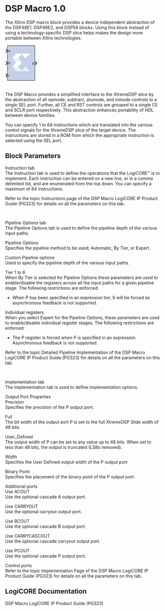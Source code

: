 # DSP Macro 1.0

The Xilinx DSP macro block provides a device independent abstraction of
the DSP48E1, DSP48E2, and DSP58 blocks. Using this block instead of
using a technology-specific DSP slice helps makes the design more
portable between Xilinx technologies.

![](./Images/block.png)

The DSP Macro provides a simplified interface to the XtremeDSP slice by
the abstraction of all opmode, subtract, alumode, and inmode controls to
a single SEL port. Further, all CE and RST controls are grouped to a
single CE and SCLR port respectively. This abstraction enhances
portability of HDL between device families.

You can specify 1 to 64 instructions which are translated into the
various control signals for the XtremeDSP slice of the target device.
The instructions are stored in a ROM from which the appropriate
instruction is selected using the SEL port.

## Block Parameters

Instruction tab  
The Instruction tab is used to define the operations that the LogiCORE™
is to implement. Each instruction can be entered on a new line, or in a
comma delimited list, and are enumerated from the top down. You can
specify a maximum of 64 instructions.

Refer to the topic Instructions page of the DSP Macro LogiCORE IP
Product Guide (PG323) for details on all the parameters on this tab.

&nbsp;

Pipeline Options tab  
The Pipeline Options tab is used to define the pipeline depth of the
various input paths.

Pipeline Options  
Specifies the pipeline method to be used; Automatic, By Tier, or Expert.

Custom Pipeline options  
Used to specify the pipeline depth of the various input paths.

Tier 1 to 6  
When By Tier is selected for Pipeline Options these parameters are used
to enable/disable the registers across all the input paths for a given
pipeline stage. The following restrictions are enforced:

- When P has been specified in an expression tier, 6 will be forced as
  asynchronous feedback is not supported.

Individual registers  
When you select Expert for the Pipeline Options, these parameters are
used to enable/disable individual register stages. The following
restrictions are enforced:

- The P register is forced when P is specified in an expression.
  Asynchronous feedback is not supported.

Refer to the topic Detailed Pipeline Implementation of the DSP Macro
LogiCORE IP Product Guide (PG323) for details on all the parameters on
this tab.

&nbsp;

Implementation tab  
The Implementation tab is used to define implementation options.

Output Port Properties  
Precision  
Specifies the precision of the P output port.

Full  
The bit width of the output port P is set to the full XtremeDSP Slide
width of 48 bits.

User_Defined  
The output width of P can be set to any value up to 48 bits. When set to
less than 48 bits, the output is truncated (LSBs removed).

Width  
Specifies the User Defined output width of the P output port

Binary Point  
Specifies the placement of the binary point of the P output port.

Additional ports  
Use ACOUT  
Use the optional cascade A output port.

Use CARRYOUT  
Use the optional carryout output port.

Use BCOUT  
Use the optional cascade B output port.

Use CARRYCASCOUT  
Use the optional cascade carryout output port.

Use PCOUT  
Use the optional cascade P output port.

Control ports  
Refer to the topic Implementation Page of the DSP Macro LogiCORE IP
Product Guide (PG323) for details on all the parameters on this tab.

## LogiCORE Documentation

DSP Macro LogiCORE IP Product Guide (PG323)
